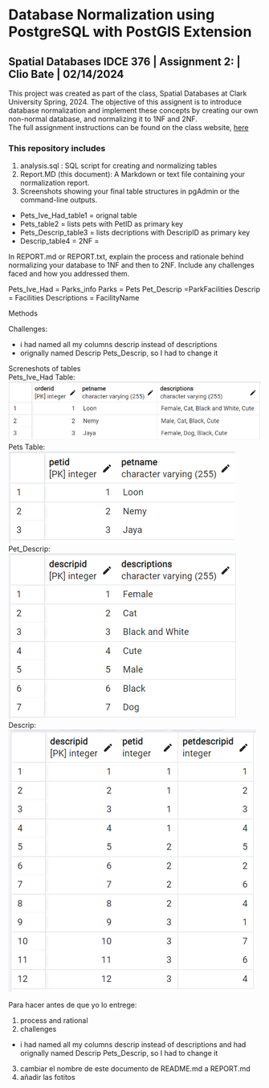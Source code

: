 # Database Normalization using PostgreSQL with PostGIS Extension 
## Spatial Databases IDCE 376 | Assignment 2: | Clio Bate | 02/14/2024

This project was created as part of the class, Spatial Databases at Clark University Spring, 2024. The objective of this assignent is to introduce database normalization and implement these concepts by creating our own non-normal database, and normalizing it to 1NF and 2NF.  
The full assignment instructions can be found on the class website, [here](https://studyingplace.space/spatial-database/labs/A2-Database_Normalization.html)

### This repository includes
1. analysis.sql : SQL script for creating and normalizing tables
1. Report.MD (this document): A Markdown or text file containing your normalization report.
1. Screenshots showing your final table structures in pgAdmin or the command-line outputs.  
- Pets_Ive_Had_table1 = orignal table 
- Pets_table2 = lists pets with PetID as primary key
- Pets_Descrip_table3 = lists decriptions with DescripID as primary key
- Descrip_table4  = 2NF = 


In REPORT.md or REPORT.txt, explain the process and rationale behind normalizing your database to 1NF and then to 2NF. Include any challenges faced and how you addressed them.


Pets_Ive_Had = Parks_info
Parks = Pets
Pet_Descrip =ParkFacilities
Descrip = Facilities
Descriptions = FacilityName


Methods

Challenges:
- i had named all my columns descrip instead of descriptions  
- orignally named Descrip Pets_Descrip, so I had to change it 


Screneshots of tables  
Pets_Ive_Had Table:  
![Pets_Ive_Had Table](Pets_Ive_Had_table1.png)  
Pets Table:  
![Pets Table](Pets_table2.png)  
Pet_Descrip:  
![Pet_Descrip Table](Pet_Descrip_table3.png)  
Descrip:  
![Descrip Table](Descrip_table4.png)  

Para hacer antes de que yo lo entrege:
1. process and rational
2. challenges
- i had named all my columns descrip instead of descriptions and had orignally named Descrip Pets_Descrip, so I had to change it 
3. cambiar el nombre de este documento de README.md a REPORT.md
4. añadir las fotitos